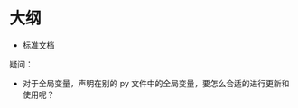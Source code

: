 # 大纲

- [标准文档](https://docs.python.org/zh-cn/3/library/index.html)






疑问：

- 对于全局变量，声明在别的 py 文件中的全局变量，要怎么合适的进行更新和使用呢？
